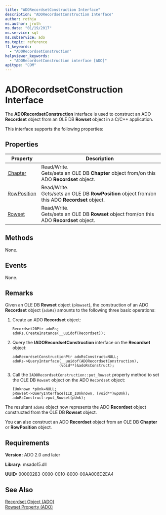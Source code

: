 ```yaml
---
title: "ADORecordsetConstruction Interface"
description: "ADORecordsetConstruction Interface"
author: rothja
ms.author: jroth
ms.date: "01/19/2017"
ms.service: sql
ms.subservice: ado
ms.topic: reference
f1_keywords:
  - "ADORecordsetConstruction"
helpviewer_keywords:
  - "ADORecordsetConstruction interface [ADO]"
apitype: "COM"
---
```

# ADORecordsetConstruction Interface
The **ADORecordsetConstruction** interface is used to construct an ADO **Recordset** object from an OLE DB **Rowset** object in a C/C++ application.  
  
 This interface supports the following properties:  
  
## Properties  
  
|Property|Description|  
|-|-|  
|[Chapter](./chapter-property-ado.md)|Read/Write.<br />Gets/sets an OLE DB **Chapter** object from/on this ADO **Recordset** object.|  
|[RowPosition](./rowposition-property-ado.md)|Read/Write.<br />Gets/sets an OLE DB **RowPosition** object from/on this ADO **Recordset** object.|  
|[Rowset](./rowset-property-ado.md)|Read/Write.<br />Gets/sets an OLE DB **Rowset** object from/on this ADO **Recordset** object.|  
  
## Methods  
 None.  
  
## Events  
 None.  
  
## Remarks  
 Given an OLE DB **Rowset** object (`pRowset`), the construction of an ADO **Recordset** object (`adoRs`) amounts to the following three basic operations:  
  
1.  Create an ADO **Recordset** object:  
  
    ```  
    Recordset20Ptr adoRs;  
    adoRs.CreateInstance(__uuidof(Recordset));  
    ```  
  
2.  Query the **IADORecordsetConstruction** interface on the **Recordset** object:  
  
    ```  
    adoRecordsetConstructionPtr adoRsConstruct=NULL;  
    adoRs->QueryInterface(__uuidof(ADORecordsetConstruction),  
                         (void**)&adoRsConstruct);  
    ```  
  
3.  Call the `IADORecordsetConstruction::put_Rowset` property method to set the OLE DB `Rowset` object on the ADO `Recordset` object:  
  
    ```  
    IUnknown *pUnk=NULL;  
    pRowset->QueryInterface(IID_IUnknown, (void**)&pUnk);  
    adoRsConstruct->put_Rowset(pUnk);  
    ```  
  
 The resultant `adoRs` object now represents the ADO **Recordset** object constructed from the OLE DB **Rowset** object.  
  
 You can also construct an ADO **Recordset** object from an OLE DB **Chapter** or **RowPosition** object.  
  
## Requirements  
 **Version:** ADO 2.0 and later  
  
 **Library:** msado15.dll  
  
 **UUID:** 00000283-0000-0010-8000-00AA006D2EA4  
  
## See Also  
 [Recordset Object (ADO)](./recordset-object-ado.md)   
 [Rowset Property (ADO)](./rowset-property-ado.md)